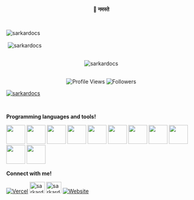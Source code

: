 <p align="center">
  <strong>👋 नमस्ते</strong>
</p>


<br>
<p><img align="center" src="https://github-readme-streak-stats.herokuapp.com/?user=sarkardocs&" alt="sarkardocs" /></p>

<p>&nbsp;<img align="center" src="https://github-readme-stats.vercel.app/api?username=sarkardocs&show_icons=true&locale=en" alt="sarkardocs" /></p>
<br>
<div style="text-align: center;">
  <img src="https://github-readme-stats.vercel.app/api/top-langs?username=sarkardocs&show_icons=true&locale=en&layout=compact" alt="sarkardocs" />
</div>

<br>

<div align="center">
  
![Profile Views](https://komarev.com/ghpvc/?username=sarkardocs&color=blueviolet)
![Followers](https://img.shields.io/github/followers/sarkardocs?style=social)

<p align="left"> <a href="https://github.com/ryo-ma/github-profile-trophy"><img src="https://github-profile-trophy.vercel.app/?username=sarkardocs" alt="sarkardocs" /></a> </p>

</div>

<br>

<p>
  <strong>Programming languages and tools!</strong>
</p>

<p align="left">
  <img src="https://skillicons.dev/icons?i=js" width="50px" />
  <img src="https://skillicons.dev/icons?i=html" width="50px" />
  <img src="https://skillicons.dev/icons?i=css" width="50px" />
  <img src="https://skillicons.dev/icons?i=figma" width="50px" />
  <img src="https://skillicons.dev/icons?i=java" width="50px" />
  <img src="https://skillicons.dev/icons?i=react" width="50px" />
  <img src="https://skillicons.dev/icons?i=nextjs" width="50px" />
  <img src="https://skillicons.dev/icons?i=ts" width="50px" />
  <img src="https://skillicons.dev/icons?i=nodejs" width="50px" />
  <img src="https://skillicons.dev/icons?i=python" width="50px" />
  <img src="https://skillicons.dev/icons?i=vue" width="50px" />
</p>

<strong>Connect with me!</strong>

<p align="left">
    <a href="https://sarkardocs.vercel.app" target="_blank"><img src="https://img.shields.io/badge/Vercel-000000?style=for-the-badge&logo=vercel&logoColor=white" alt="Vercel" /></a>
  <a href="https://fb.com/sarkardocs" target="_blank"><img src="https://raw.githubusercontent.com/rahuldkjain/github-profile-readme-generator/master/src/images/icons/Social/facebook.svg" alt="sarkardocs" height="30" width="40" /></a>
  <a href="https://instagram.com/sarkardocs" target="_blank"><img src="https://raw.githubusercontent.com/rahuldkjain/github-profile-readme-generator/master/src/images/icons/Social/instagram.svg" alt="sarkardocs" height="30" width="40" /></a>
    <a href="https://subashbaniya.info.np" target="_blank"><img src="https://img.shields.io/badge/Website-000000?style=for-the-badge&logo=google-chrome&logoColor=white" alt="Website" /></a>
</p>
